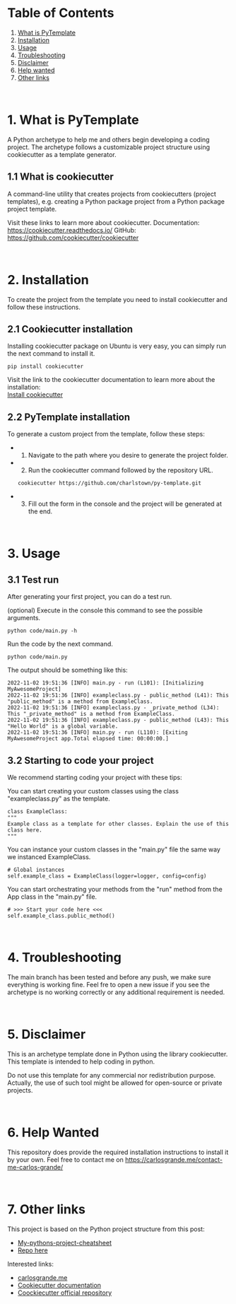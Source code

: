 # Table of Contents
1. [What is PyTemplate](#1-what-is-pytemplate)
2. [Installation](#2-installation)
3. [Usage](#3-usage)
4. [Troubleshooting](#4-troubleshooting)
5. [Disclaimer](#5-disclaimer)
6. [Help wanted](#6-help-wanted)
7. [Other links](#7-other-links)

</br>

# 1. What is PyTemplate

A Python archetype to help me and others begin developing a coding project. The archetype follows a customizable project structure using cookiecutter as a template generator.

## 1.1 What is cookiecutter
A command-line utility that creates projects from cookiecutters (project templates), e.g. creating a Python package project from a Python package project template.

Visit these links to learn more about cookiecutter.
Documentation: https://cookiecutter.readthedocs.io/
GitHub: https://github.com/cookiecutter/cookiecutter

</br>

# 2. Installation

To create the project from the template you need to install cookiecutter and follow these instructions.

## 2.1 Cookiecutter installation

Installing cookiecutter package on Ubuntu is very easy, you can simply run the next command to install it.
```
pip install cookiecutter
```

Visit the link to the cookiecutter documentation to learn more about the installation:  
[Install cookiecutter](https://cookiecutter.readthedocs.io/en/stable/installation.html#install-cookiecutter)


## 2.2 PyTemplate installation
To generate a custom project from the template, follow these steps:
- 1. Navigate to the path where you desire to generate the project folder.
- 2. Run the cookiecutter command followed by the repository URL.
  ```
  cookiecutter https://github.com/charlstown/py-template.git
  ```
- 3. Fill out the form in the console and the project will be generated at the end.

</br>

# 3. Usage

## 3.1 Test run
After generating your first project, you can do a test run.

(optional) Execute in the console this command to see the possible arguments.
```
python code/main.py -h
```

Run the code by the next command.
```
python code/main.py
```

The output should be something like this:
```
2022-11-02 19:51:36 [INFO] main.py - run (L101): [Initializing MyAwesomeProject]
2022-11-02 19:51:36 [INFO] exampleclass.py - public_method (L41): This "public_method" is a method from ExampleClass.
2022-11-02 19:51:36 [INFO] exampleclass.py - _private_method (L34): This "_private_method" is a method from ExampleClass.
2022-11-02 19:51:36 [INFO] exampleclass.py - public_method (L43): This "Hello World" is a global variable.
2022-11-02 19:51:36 [INFO] main.py - run (L110): [Exiting MyAwesomeProject app.Total elapsed time: 00:00:00.]
```

## 3.2 Starting to code your project

We recommend starting coding your project with these tips:

You can start creating your custom classes using the class "exampleclass.py" as the template.
```
class ExampleClass:
"""
Example class as a template for other classes. Explain the use of this class here.
"""
```

You can instance your custom classes in the "main.py" file the same way we instanced ExampleClass.
```
# Global instances
self.example_class = ExampleClass(logger=logger, config=config)
```


You can start orchestrating your methods from the "run" method from the App class in the "main.py" file.
```
# >>> Start your code here <<<
self.example_class.public_method()
```

</br>

# 4. Troubleshooting

The main branch has been tested and before any push, we make sure everything is working fine.
Feel fre to open a new issue if you see the archetype is no working correctly or any additional requirement is needed.

</br>

# 5. Disclaimer

This is an archetype template done in Python using the library cookiecutter. This template is intended to help coding in python.

Do not use this template for any commercial nor redistribution purpose. Actually, the use of such tool might be allowed for open-source or private projects.

</br>

# 6. Help Wanted

This repository does provide the required installation instructions to install it by your own.
Feel free to contact me on https://carlosgrande.me/contact-me-carlos-grande/

</br>

# 7. Other links

This project is based on the Python project structure from this post:
- [My-pythons-project-cheatsheet](https://carlosgrande.me/my-pythons-project-cheatsheet/)
- [Repo here](https://github.com/charlstown/Python-Project-Structure)

Interested links:
- [carlosgrande.me](https://carlosgrande.me/)
- [Cookiecutter documentation]( https://cookiecutter.readthedocs.io/)
- [Coockiecutter official repository](https://github.com/cookiecutter/cookiecutter)
